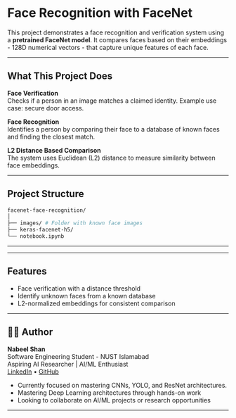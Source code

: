 # Face Recognition with FaceNet

This project demonstrates a face recognition and verification system using a **pretrained FaceNet model**. It compares faces based on their embeddings - 128D numerical vectors - that capture unique features of each face.

---

## What This Project Does

**Face Verification**  
Checks if a person in an image matches a claimed identity. Example use case: secure door access.

**Face Recognition**  
Identifies a person by comparing their face to a database of known faces and finding the closest match.

**L2 Distance Based Comparison**  
The system uses Euclidean (L2) distance to measure similarity between face embeddings.

---

## Project Structure
```bash
facenet-face-recognition/
│
├── images/ # Folder with known face images
├── keras-facenet-h5/
└── notebook.ipynb
```
---


---

## Features

- Face verification with a distance threshold
- Identify unknown faces from a known database
- L2-normalized embeddings for consistent comparison

---

## 👨‍💻 Author

**Nabeel Shan**  
Software Engineering Student - NUST Islamabad  
Aspiring AI Researcher | AI/ML Enthusiast  
[LinkedIn](https://www.linkedin.com/in/nabeelshan) • [GitHub](https://github.com/nabeelshan78)  
- Currently focused on mastering CNNs, YOLO, and ResNet architectures.
- Mastering Deep Learning architectures through hands-on work
- Looking to collaborate on AI/ML projects or research opportunities

---
